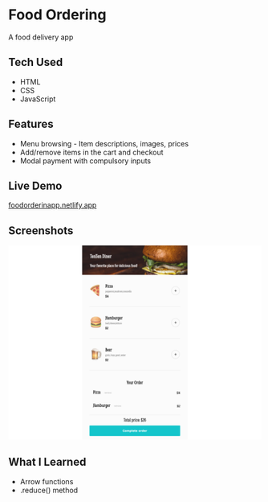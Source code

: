 # Food Ordering

A food delivery app

## Tech Used

- HTML
- CSS
- JavaScript

## Features

- Menu browsing - Item descriptions, images, prices
- Add/remove items in the cart and checkout
- Modal payment with compulsory inputs

## Live Demo

[foodorderinapp.netlify.app](https://foodorderinapp.netlify.app/)

## Screenshots

![Screenshot of a food ordering app interface showing a menu with pizza, hamburger, and beer options, each with descriptions, prices, and add buttons. The order summary below lists pizza and hamburger with their prices, a total price of 26 dollars, and a prominent Complete order button. The app header reads TenTen Diner, your favorite place for delicious food. The design is clean and inviting, evoking a friendly and appetizing atmosphere.](foodOrdering.png)

## What I Learned

- Arrow functions
- .reduce() method
